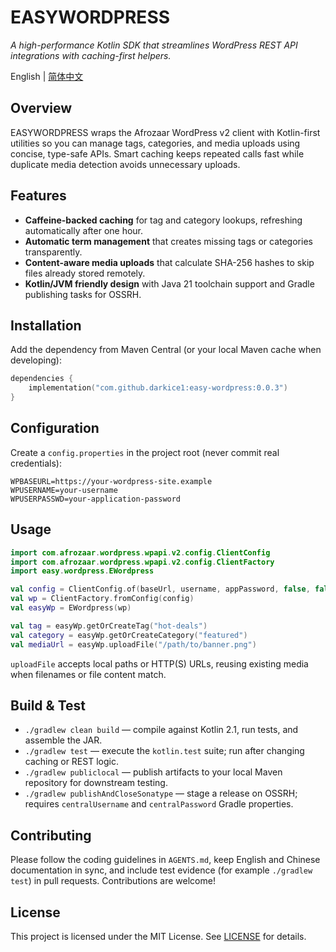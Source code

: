 # EASYWORDPRESS

_A high-performance Kotlin SDK that streamlines WordPress REST API integrations with caching-first helpers._

English | [简体中文](README.zh-CN.md)

## Overview
EASYWORDPRESS wraps the Afrozaar WordPress v2 client with Kotlin-first utilities so you can manage tags, categories, and media uploads using concise, type-safe APIs. Smart caching keeps repeated calls fast while duplicate media detection avoids unnecessary uploads.

## Features
- **Caffeine-backed caching** for tag and category lookups, refreshing automatically after one hour.
- **Automatic term management** that creates missing tags or categories transparently.
- **Content-aware media uploads** that calculate SHA-256 hashes to skip files already stored remotely.
- **Kotlin/JVM friendly design** with Java 21 toolchain support and Gradle publishing tasks for OSSRH.

## Installation
Add the dependency from Maven Central (or your local Maven cache when developing):

```kotlin
dependencies {
    implementation("com.github.darkice1:easy-wordpress:0.0.3")
}
```

## Configuration
Create a `config.properties` in the project root (never commit real credentials):

```properties
WPBASEURL=https://your-wordpress-site.example
WPUSERNAME=your-username
WPUSERPASSWD=your-application-password
```

## Usage
```kotlin
import com.afrozaar.wordpress.wpapi.v2.config.ClientConfig
import com.afrozaar.wordpress.wpapi.v2.config.ClientFactory
import easy.wordpress.EWordpress

val config = ClientConfig.of(baseUrl, username, appPassword, false, false)
val wp = ClientFactory.fromConfig(config)
val easyWp = EWordpress(wp)

val tag = easyWp.getOrCreateTag("hot-deals")
val category = easyWp.getOrCreateCategory("featured")
val mediaUrl = easyWp.uploadFile("/path/to/banner.png")
```

`uploadFile` accepts local paths or HTTP(S) URLs, reusing existing media when filenames or file content match.

## Build & Test
- `./gradlew clean build` &mdash; compile against Kotlin 2.1, run tests, and assemble the JAR.
- `./gradlew test` &mdash; execute the `kotlin.test` suite; run after changing caching or REST logic.
- `./gradlew publiclocal` &mdash; publish artifacts to your local Maven repository for downstream testing.
- `./gradlew publishAndCloseSonatype` &mdash; stage a release on OSSRH; requires `centralUsername` and `centralPassword` Gradle properties.

## Contributing
Please follow the coding guidelines in `AGENTS.md`, keep English and Chinese documentation in sync, and include test evidence (for example `./gradlew test`) in pull requests. Contributions are welcome!

## License
This project is licensed under the MIT License. See [LICENSE](LICENSE) for details.
